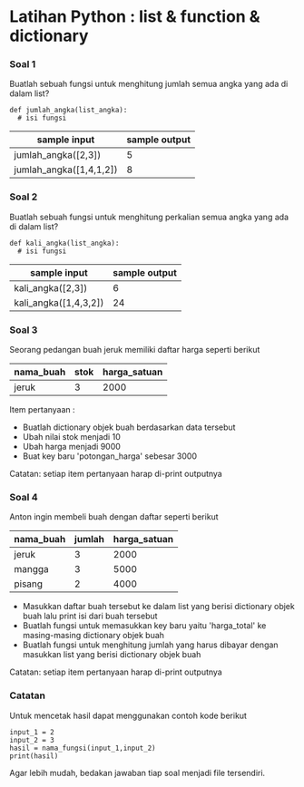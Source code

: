 # Latihan Python : list & function & dictionary

### Soal 1
Buatlah sebuah fungsi untuk menghitung jumlah semua angka yang ada di dalam list?

```python:
def jumlah_angka(list_angka):
  # isi fungsi
```

|sample input | sample output |
|-------------|---------------|
|jumlah_angka([2,3])| 5|
|jumlah_angka([1,4,1,2])| 8|

### Soal 2
Buatlah sebuah fungsi untuk menghitung perkalian semua angka yang ada di dalam list?

```python:
def kali_angka(list_angka):
  # isi fungsi
```

|sample input | sample output |
|-------------|---------------|
|kali_angka([2,3])| 6|
|kali_angka([1,4,3,2])| 24|


### Soal 3
Seorang pedangan buah jeruk memiliki daftar harga seperti berikut

| nama_buah | stok | harga_satuan |
|-----------|--------|-------|
|jeruk|3|2000|

Item pertanyaan :
- Buatlah dictionary objek buah berdasarkan data tersebut
- Ubah nilai stok menjadi 10
- Ubah harga menjadi 9000
- Buat key baru 'potongan_harga' sebesar 3000

Catatan: setiap item pertanyaan harap di-print outputnya

### Soal 4
Anton ingin membeli buah dengan daftar seperti berikut

| nama_buah | jumlah | harga_satuan |
|-----------|--------|-------|
|jeruk|3|2000|
|mangga|3|5000|
|pisang|2|4000|

- Masukkan daftar buah tersebut ke dalam list yang berisi dictionary objek buah lalu print isi dari buah tersebut
- Buatlah fungsi untuk memasukkan key baru yaitu 'harga_total' ke masing-masing dictionary objek buah
- Buatlah fungsi untuk menghitung jumlah yang harus dibayar dengan masukkan list yang berisi dictionary objek buah

Catatan: setiap item pertanyaan harap di-print outputnya

### Catatan 
Untuk mencetak hasil dapat menggunakan contoh kode berikut
```python:
input_1 = 2
input_2 = 3
hasil = nama_fungsi(input_1,input_2)
print(hasil)
```

Agar lebih mudah, bedakan jawaban tiap soal menjadi file tersendiri.
